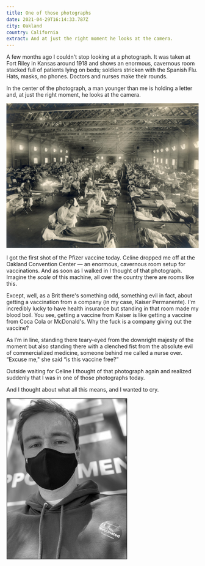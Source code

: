 ```yaml
---
title: One of those photographs
date: 2021-04-29T16:14:33.787Z
city: Oakland
country: California
extract: And at just the right moment he looks at the camera.
---
```

A few months ago I couldn't stop looking at a photograph. It was taken at Fort Riley in Kansas around 1918 and shows an enormous, cavernous room stacked full of patients lying on beds; soldiers stricken with the Spanish Flu. Hats, masks, no phones. Doctors and nurses make their rounds. 

In the center of the photograph, a man younger than me is holding a letter and, at just the right moment, he looks at the camera.

![A photograph taken around 1918 of soldiers lying in beds during the Spanish Flu](uploads/2560px-emergency_hospital_during_influenza_epidemic-_camp_funston-_kansas_-_ncp_1603.jpeg)

I got the first shot of the Pfizer vaccine today. Celine dropped me off at the Oakland Convention Center — an enormous, cavernous room setup for vaccinations. And as soon as I walked in I thought of that photograph. Imagine the _scale_ of this machine, all over the country there are rooms like this.

Except, well, as a Brit there's something odd, something evil in fact, about getting a vaccination from a company (in my case, Kaiser Permanente). I'm incredibly lucky to have health insurance but standing in that room made my blood boil. You see, getting a vaccine from Kaiser is like getting a vaccine from Coca Cola or McDonald's. Why the fuck is a company giving out the vaccine?

As I’m in line, standing there teary-eyed from the downright majesty of the moment but also standing there with a clenched fist from the absolute evil of commercialized medicine, someone behind me called a nurse over. “Excuse me," she said “is this vaccine free?”

Outside waiting for Celine I thought of that photograph again and realized suddenly that I was in one of those photographs today. 

And I thought about what all this means, and I wanted to cry.

![A picture of me with the vaccine sticker](uploads/d7948191-77d5-4fc7-aa48-c63e3b075325_1_105_c-1.jpg)